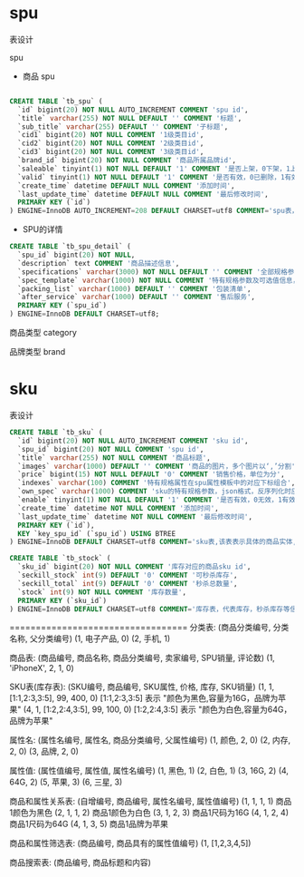 # spu 
表设计 

spu
- 商品 spu 

```sql

CREATE TABLE `tb_spu` (
  `id` bigint(20) NOT NULL AUTO_INCREMENT COMMENT 'spu id',
  `title` varchar(255) NOT NULL DEFAULT '' COMMENT '标题',
  `sub_title` varchar(255) DEFAULT '' COMMENT '子标题',
  `cid1` bigint(20) NOT NULL COMMENT '1级类目id',
  `cid2` bigint(20) NOT NULL COMMENT '2级类目id',
  `cid3` bigint(20) NOT NULL COMMENT '3级类目id',
  `brand_id` bigint(20) NOT NULL COMMENT '商品所属品牌id',
  `saleable` tinyint(1) NOT NULL DEFAULT '1' COMMENT '是否上架，0下架，1上架',
  `valid` tinyint(1) NOT NULL DEFAULT '1' COMMENT '是否有效，0已删除，1有效',
  `create_time` datetime DEFAULT NULL COMMENT '添加时间',
  `last_update_time` datetime DEFAULT NULL COMMENT '最后修改时间',
  PRIMARY KEY (`id`)
) ENGINE=InnoDB AUTO_INCREMENT=208 DEFAULT CHARSET=utf8 COMMENT='spu表，该表描述的是一个抽象的商品，比如 iphone8';
```

- SPU的详情
```sql
CREATE TABLE `tb_spu_detail` (
  `spu_id` bigint(20) NOT NULL,
  `description` text COMMENT '商品描述信息',
  `specifications` varchar(3000) NOT NULL DEFAULT '' COMMENT '全部规格参数数据',
  `spec_template` varchar(1000) NOT NULL COMMENT '特有规格参数及可选值信息，json格式',
  `packing_list` varchar(1000) DEFAULT '' COMMENT '包装清单',
  `after_service` varchar(1000) DEFAULT '' COMMENT '售后服务',
  PRIMARY KEY (`spu_id`)
) ENGINE=InnoDB DEFAULT CHARSET=utf8;
```

商品类型
category 

品牌类型
brand



# sku 
表设计

```sql
CREATE TABLE `tb_sku` (
  `id` bigint(20) NOT NULL AUTO_INCREMENT COMMENT 'sku id',
  `spu_id` bigint(20) NOT NULL COMMENT 'spu id',
  `title` varchar(255) NOT NULL COMMENT '商品标题',
  `images` varchar(1000) DEFAULT '' COMMENT '商品的图片，多个图片以‘,’分割',
  `price` bigint(15) NOT NULL DEFAULT '0' COMMENT '销售价格，单位为分',
  `indexes` varchar(100) COMMENT '特有规格属性在spu属性模板中的对应下标组合',
  `own_spec` varchar(1000) COMMENT 'sku的特有规格参数，json格式，反序列化时应使用linkedHashMap，保证有序',
  `enable` tinyint(1) NOT NULL DEFAULT '1' COMMENT '是否有效，0无效，1有效',
  `create_time` datetime NOT NULL COMMENT '添加时间',
  `last_update_time` datetime NOT NULL COMMENT '最后修改时间',
  PRIMARY KEY (`id`),
  KEY `key_spu_id` (`spu_id`) USING BTREE
) ENGINE=InnoDB DEFAULT CHARSET=utf8 COMMENT='sku表,该表表示具体的商品实体,如黑色的64GB的iphone 8';
```

```sql
CREATE TABLE `tb_stock` (
  `sku_id` bigint(20) NOT NULL COMMENT '库存对应的商品sku id',
  `seckill_stock` int(9) DEFAULT '0' COMMENT '可秒杀库存',
  `seckill_total` int(9) DEFAULT '0' COMMENT '秒杀总数量',
  `stock` int(9) NOT NULL COMMENT '库存数量',
  PRIMARY KEY (`sku_id`)
) ENGINE=InnoDB DEFAULT CHARSET=utf8 COMMENT='库存表，代表库存，秒杀库存等信息';

```




==================================
分类表:
(商品分类编号, 分类名称, 父分类编号)
(1, 电子产品, 0)
(2, 手机, 1)

商品表:
(商品编号, 商品名称, 商品分类编号, 卖家编号, SPU销量, 评论数)
(1, 'iPhoneX', 2, 1, 0)

SKU表(库存表):
(SKU编号, 商品编号, SKU属性, 价格, 库存, SKU销量)
(1, 1, [1:1,2:3,3:5], 99, 400, 0) [1:1,2:3,3:5] 表示 "颜色为黑色,容量为16G，品牌为苹果"
(4, 1, [1:2,2:4,3:5], 99, 100, 0) [1:2,2:4,3:5] 表示 "颜色为白色,容量为64G，品牌为苹果"

属性名:
(属性名编号, 属性名, 商品分类编号, 父属性编号)
(1, 颜色, 2, 0)
(2, 内存, 2, 0)
(3, 品牌, 2, 0)

属性值:
(属性值编号, 属性值, 属性名编号)
(1, 黑色, 1)
(2, 白色, 1)
(3, 16G,  2)
(4, 64G, 2)
(5, 苹果, 3)
(6, 三星, 3)

商品和属性关系表:
(自增编号, 商品编号, 属性名编号, 属性值编号)
(1, 1, 1, 1) 商品1颜色为黑色
(2, 1, 1, 2) 商品1颜色为白色
(3, 1, 2, 3) 商品1尺码为16G
(4, 1, 2, 4) 商品1尺码为64G
(4, 1, 3, 5) 商品1品牌为苹果

商品和属性筛选表:
(商品编号, 商品具有的属性值编号)
(1, [1,2,3,4,5])

商品搜索表:
(商品编号, 商品标题和内容)